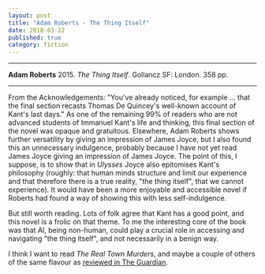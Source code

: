 ```yaml
---
layout: post
title: "Adam Roberts - The Thing Itself"
date: 2018-03-22
published: true
category: fiction
---
```



***
<b>Adam Roberts</b> 2015. _The Thing Itself_. Gollancz SF: London. 358 pp.

***

<img align="right" src="http://www.adamroberts.com/wp-content/uploads/2017/04/TTI.jpg" alt="">  From the Acknowledgements: "You've already noticed, for example ... that the final section recasts Thomas De Quincey's well-known account of Kant's last days."  As one of the remaining 99% of readers who are not advanced students of Immanuel Kant's life and thinking, this final section of the novel was opaque and gratuitous.  Elsewhere, Adam Roberts shows further versatility by giving an impression of James Joyce, but I also found this an unnecessary indulgence, probably because I have not yet read James Joyce giving an impression of James Joyce.  The point of this, I suppose, is to show that in _Ulysses_ Joyce also epitomises Kant's philosophy (roughly: that human minds structure and limit our experience and that therefore there is a true reality, "the thing itself", that we cannot experience).  It would have been a more enjoyable and accessible novel if Roberts had found a way of showing this with less self-indulgence.

But still worth reading.  Lots of folk agree that Kant has a good point, and this novel is a frolic on that theme.  To me the interesting core of the book was that AI, being non-human, could play a crucial role in accessing and navigating "the thing itself", and not necessarily in a benign way.  

I think I want to read _The Real Town Murders_, and maybe a couple of others of the same flavour as [reviewed in The Guardian](https://www.theguardian.com/books/2017/oct/27/science-fiction-roundup).


